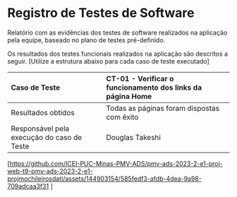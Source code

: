 # Registro de Testes de Software

Relatório com as evidências dos testes de software realizados na aplicação pela equipe, baseado no plano de testes pré-definido.

Os resultados dos testes funcionais realizados na aplicação são descritos a seguir. [Utilize a estrutura abaixo para cada caso de teste executado]

|Caso de Teste    | CT-01 - Verificar o funcionamento dos links da página Home |
|:---|:---|
| Resultados obtidos | Todas as páginas foram dispostas com êxito  |
| Responsável pela execução do caso de Teste | Douglas Takeshi |

[https://github.com/ICEI-PUC-Minas-PMV-ADS/pmv-ads-2023-2-e1-proj-web-t9-pmv-ads-2023-2-e1-projmochileirosdati/assets/144903154/585fedf3-afdb-4dea-9a98-709adcaa3f31
]
